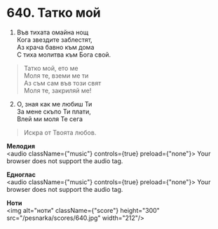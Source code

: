 # 640. Татко мой

1. Във тихата омайна нощ  
Кога звездите заблестят,  
Аз крача бавно към дома  
С тиха молитва към Бога свой.  

> Татко мой, ето ме  
> Моля те, вземи ме ти  
> Аз съм сам във този свят  
> Моля те, закриляй ме!

2. О, зная как ме любиш Ти  
За мене скъпо Ти плати,  
Влей ми моля Те сега  

> Искра от Твоята любов.

**Мелодия**  
<audio className={"music"} controls={true} preload={"none"}>
    <source src="/pesnarka/mp3/640.mp3" type="audio/mpeg"/>
    Your browser does not support the audio tag.
</audio>

**Едноглас**  
<audio className={"music"} controls={true} preload={"none"}>
    <source src="/pesnarka/transp/640.mp3" type="audio/mpeg"/>
    Your browser does not support the audio tag.
</audio>

**Ноти**  
<img alt="ноти" className={"score"} height="300" src="/pesnarka/scores/640.jpg" width="212"/>
